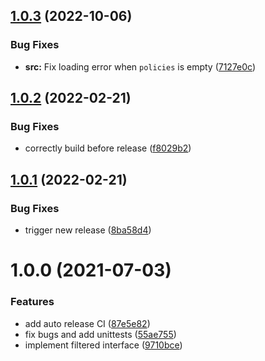 ## [1.0.3](https://github.com/node-casbin/redis-adapter/compare/v1.0.2...v1.0.3) (2022-10-06)


### Bug Fixes

* **src:** Fix loading error when `policies` is empty ([7127e0c](https://github.com/node-casbin/redis-adapter/commit/7127e0c6d7f06dd13b78cc7996ebbffd1f18c398))

## [1.0.2](https://github.com/node-casbin/redis-adapter/compare/v1.0.1...v1.0.2) (2022-02-21)


### Bug Fixes

* correctly build before release ([f8029b2](https://github.com/node-casbin/redis-adapter/commit/f8029b22524db966d5eebae266deae46f2da571c))

## [1.0.1](https://github.com/node-casbin/redis-adapter/compare/v1.0.0...v1.0.1) (2022-02-21)


### Bug Fixes

* trigger new release ([8ba58d4](https://github.com/node-casbin/redis-adapter/commit/8ba58d44b605792e2e7ba4aa902ac42056e3ccae))

# 1.0.0 (2021-07-03)


### Features

* add auto release CI ([87e5e82](https://github.com/node-casbin/redis-adapter/commit/87e5e82965a27d6bdcc73919c278edde171a41af))
* fix bugs and add unittests ([55ae755](https://github.com/node-casbin/redis-adapter/commit/55ae755bbde8c103f05725128af5fcec2db2bf5e))
* implement filtered interface ([9710bce](https://github.com/node-casbin/redis-adapter/commit/9710bcec9d507458604e471f2e5b4de99fe5bfb2))
